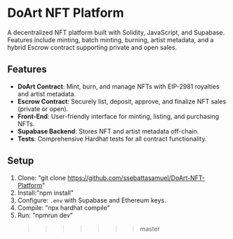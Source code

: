# DoArt NFT Platform

A decentralized NFT platform built with Solidity, JavaScript, and Supabase. Features include minting, batch minting, burning, artist metadata, and a hybrid Escrow contract supporting private and open sales.

## Features

- **DoArt Contract**: Mint, burn, and manage NFTs with EIP-2981 royalties and artist metadata.
- **Escrow Contract**: Securely list, deposit, approve, and finalize NFT sales (private or open).
- **Front-End**: User-friendly interface for minting, listing, and purchasing NFTs.
- **Supabase Backend**: Stores NFT and artist metadata off-chain.
- **Tests**: Comprehensive Hardhat tests for all contract functionality.

## Setup

1. Clone: "git clone https://github.com/ssebattasamuel/DoArt-NFT-Platform"
2. Install:"npm install"
3. Configure: `.env` with Supabase and Ethereum keys.
4. Compile: "npx hardhat compile"
5. Run: "npmrun dev"
   > > > > > > > master
